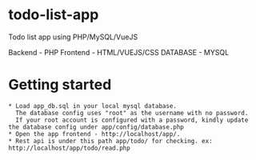 # todo-list-app

Todo list app using PHP/MySQL/VueJS

Backend - PHP
Frontend - HTML/VUEJS/CSS
DATABASE - MYSQL

# Getting started
	* Load app_db.sql in your local mysql database.
	  The database config uses "root" as the username with no password.
	  If your root account is configured with a password, kindly update the database config under app/config/database.php
	* Open the app frontend - http://localhost/app/.
	* Rest api is under this path app/todo/ for checking. ex: http://localhost/app/todo/read.php
